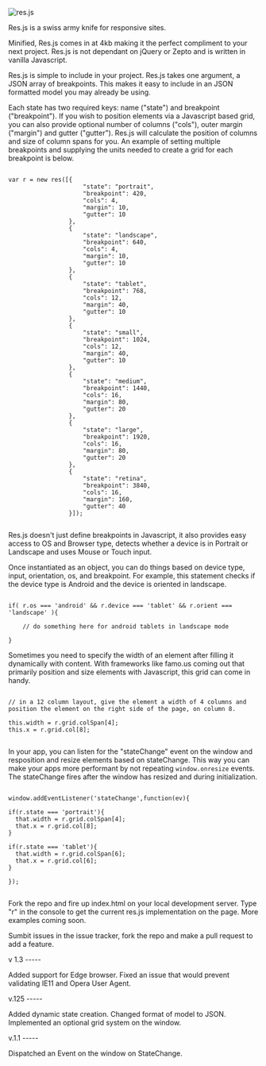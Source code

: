 
![res.js](https://raw.githubusercontent.com/steveblue/res/master/res-logo.png)

Res.js is a swiss army knife for responsive sites.

Minified, Res.js comes in at 4kb making it the perfect compliment to your next project. Res.js is not dependant on jQuery or Zepto and is written in vanilla Javascript.


Res.js is simple to include in your project. Res.js takes one argument, a JSON array of breakpoints. This makes it easy to include in an JSON formatted model you may already be using.

Each state has two required keys: name ("state") and breakpoint ("breakpoint").  If you wish to position elements via a Javascript based grid, you can also provide optional number of columns ("cols"), outer margin ("margin") and gutter ("gutter"). Res.js will calculate the position of columns and size of column spans for you. An example of setting multiple breakpoints and supplying the units needed to create a grid for each breakpoint is below.

```

var r = new res([{
                     "state": "portrait",
                     "breakpoint": 420,
                     "cols": 4,
                     "margin": 10,
                     "gutter": 10
                 },
                 {
                     "state": "landscape",
                     "breakpoint": 640,
                     "cols": 4,
                     "margin": 10,
                     "gutter": 10
                 },
                 {
                     "state": "tablet",
                     "breakpoint": 768,
                     "cols": 12,
                     "margin": 40,
                     "gutter": 10
                 },
                 {
                     "state": "small",
                     "breakpoint": 1024,
                     "cols": 12,
                     "margin": 40,
                     "gutter": 10
                 },
                 {
                     "state": "medium",
                     "breakpoint": 1440,
                     "cols": 16,
                     "margin": 80,
                     "gutter": 20
                 },
                 {
                     "state": "large",
                     "breakpoint": 1920,
                     "cols": 16,
                     "margin": 80,
                     "gutter": 20
                 },
                 {
                     "state": "retina",
                     "breakpoint": 3840,
                     "cols": 16,
                     "margin": 160,
                     "gutter": 40
                 }]);


```

Res.js doesn't just define breakpoints in Javascript, it also provides easy access to OS and Browser type, detects whether a device is in Portrait or Landscape and uses Mouse or Touch input.

Once instantiated as an object, you can do things based on device type, input, orientation, os, and breakpoint. For example, this statement checks if the device type is Android and the device is oriented in landscape.

```

if( r.os === 'android' && r.device === 'tablet' && r.orient === 'landscape' ){

	// do something here for android tablets in landscape mode

}

```

Sometimes you need to specify the width of an element after filling it dynamically with content. With frameworks like famo.us coming out that primarily position and size elements with Javascript, this grid can come in handy.

```

// in a 12 column layout, give the element a width of 4 columns and position the element on the right side of the page, on column 8.

this.width = r.grid.colSpan[4];
this.x = r.grid.col[8];


```


In your app, you can listen for the "stateChange" event on the window and resposition and resize elements based on stateChange. This way you can make your apps more performant by not repeating `window.onresize` events. The stateChange fires after the window has resized and during initialization.

```

window.addEventListener('stateChange',function(ev){

if(r.state === 'portrait'){
  that.width = r.grid.colSpan[4];
  that.x = r.grid.col[8];
}

if(r.state === 'tablet'){
  that.width = r.grid.colSpan[6];
  that.x = r.grid.col[6];
}

});


```

Fork the repo and fire up index.html on your local development server. Type "r" in the console to get the current res.js implementation on the page. More examples coming soon.


Sumbit issues in the issue tracker, fork the repo and make a pull request to add a feature.

v 1.3 -----

Added support for Edge browser.
Fixed an issue that would prevent validating IE11 and Opera User Agent.

v.125 -----

Added dynamic state creation.
Changed format of model to JSON.
Implemented an optional grid system on the window.

v.1.1 -----

Dispatched an Event on the window on StateChange.
